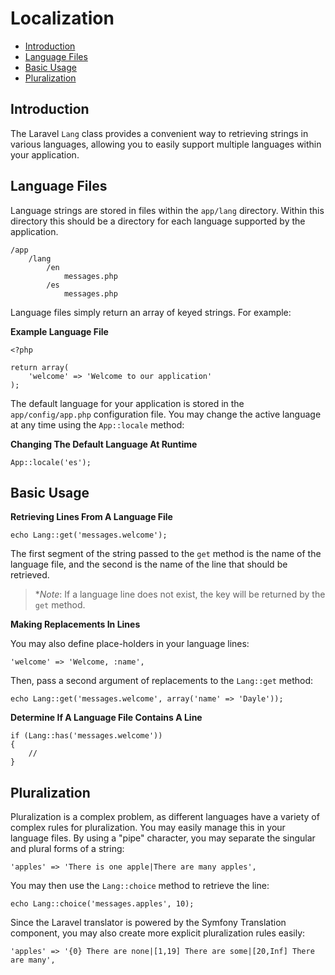 # Localization

- [Introduction](#introduction)
- [Language Files](#language-files)
- [Basic Usage](#basic-usage)
- [Pluralization](#pluralization)

<a name="introduction"></a>
## Introduction

The Laravel `Lang` class provides a convenient way to retrieving strings in various languages, allowing you to easily support multiple languages within your application.

<a name="language-files"></a>
## Language Files

Language strings are stored in files within the `app/lang` directory. Within this directory this should be a directory for each language supported by the application.

	/app
		/lang
			/en
				messages.php
			/es
				messages.php

Language files simply return an array of keyed strings. For example:

**Example Language File**

	<?php

	return array(
		'welcome' => 'Welcome to our application'
	);

The default language for your application is stored in the `app/config/app.php` configuration file. You may change the active language at any time using the `App::locale` method:

**Changing The Default Language At Runtime**

	App::locale('es');

<a name="basic-usage"></a>
## Basic Usage

**Retrieving Lines From A Language File**

	echo Lang::get('messages.welcome');

The first segment of the string passed to the `get` method is the name of the language file, and the second is the name of the line that should be retrieved.

> **Note*: If a language line does not exist, the key will be returned by the `get` method.

**Making Replacements In Lines**

You may also define place-holders in your language lines:

	'welcome' => 'Welcome, :name',

Then, pass a second argument of replacements to the `Lang::get` method:

	echo Lang::get('messages.welcome', array('name' => 'Dayle'));

**Determine If A Language File Contains A Line**

	if (Lang::has('messages.welcome'))
	{
		//
	}

<a name="pluralization"></a>
## Pluralization

Pluralization is a complex problem, as different languages have a variety of complex rules for pluralization. You may easily manage this in your language files. By using a "pipe" character, you may separate the singular and plural forms of a string:

	'apples' => 'There is one apple|There are many apples',

You may then use the `Lang::choice` method to retrieve the line:

	echo Lang::choice('messages.apples', 10);

Since the Laravel translator is powered by the Symfony Translation component, you may also create more explicit pluralization rules easily:

	'apples' => '{0} There are none|[1,19] There are some|[20,Inf] There are many',
